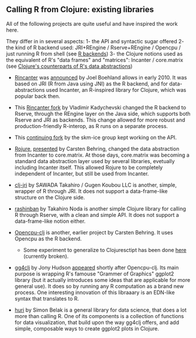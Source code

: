 ## Calling R from Clojure: existing libraries

All of the following projects are quite useful and have inspired the work here.

They differ in in several aspects:
1- the API and syntactic sugar offered
2- the kind of R backend used: JRI+REngine / Rserve+REngine / Opencpu / just running R from shell (see [R backends](r_backends.md))
3- the Clojure notions used as the equivalent of R's "data frames" and "matrices": Incanter / core.matrix (see [Clojure's counterparts of R's data abstractions](clojure_counterparts.md))


* [Rincanter](https://github.com/jolby/rincanter) was [announced](http://www.joelboehland.com/posts/all-your-datasets-r-belong-to-us.html) by Joel Boehland allows in early 2010. It was based on JRI (R from Java using JNI) as the R backend, and for data-abstractions used Incanter, an R-inspired library for Clojure, which was popular back then.
 
* This [Rincanter fork](https://github.com/svarcheg/rincanter) by Vladimir Kadychevski changed the R backend to Rserve, through the REngine layer on the Java side, which supports both Rserve and JRI as backends. This change allowed for more robust and production-friendly R-interop, as R runs on a separate process.

* This [continuing fork](https://github.com/skm-ice/rincanter) by the skm-ice group kept working on the API.

* [Rojure](https://github.com/behrica/rojure), [presented](https://groups.google.com/forum/#!topic/numerical-clojure/fQSJiL8QfB0) by Carsten Behring, changed the data abstraction from Incanter to core.matrix. At those days, core.matrix was becoming a standard data abstraction layer used by several libraries, evetually including Incanter itself. This allowed Rojure to be completely independent of Incanter, but still be used from Incanter.

* [clj-jri](https://github.com/fanannan/clj-jri) by SAWADA Takahiro / Gugen Koubou LLC is another, simple, wrapper of R through JRI. It does not support a data-frame-like structure on the Clojure side.

* [rashinban](https://github.com/tnoda/rashinban) by Takahiro Noda is another simple Clojure library for calling R through Rserve, with a clean and simple API. It does not support a data-frame-like notion either.

* [Opencpu-clj](https://github.com/behrica/opencpu-clj) is another, earlier project by Carsten Behring. It uses Opencpu as the R backend. 
  * Some experiment to generalize to Clojuresctipt has been done [here](https://www.reddit.com/r/Clojure/comments/8zn0zk/1_some_experiments_in_calling_r_from/) (currently broken).

* [gg4clj](https://github.com/JonyEpsilon/gg4clj) by Jony Hudson [appeared](https://grokbase.com/t/gg/clojure/14ct8ahd1e/ann-gg4clj-0-1-0-ggplot2-in-clojure-and-gorilla-repl) shortly after Opencpu-clj. Its main purpose is wrapping R's famouse "Grammer of Graphics" ggplot2 library (but it actually introduces some ideas that are applicable for more general use). It does so by running any R computation as a brand new process. One interesting innovation of this libraaary is an EDN-like syntax that translates to R.
  
* [huri](https://github.com/sbelak/huri) by Simon Belak is a general library for data science, that does a lot more than calling R. One of its components is a collection of functions for data visualization, that build upon the way gg4clj offers, and add simple, composable ways to create ggplot2 plots in Clojure.

